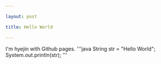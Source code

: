 ```yaml
---

layout: post

title: Hello World

---
```

I'm hyejin with Github pages.
'''java
String str = "Hello World";
System.out.println(str);
'''
